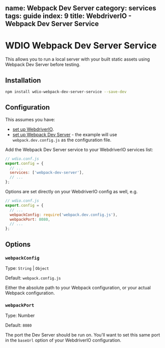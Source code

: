 name: Webpack Dev Server
category: services
tags: guide
index: 9
title: WebdriverIO - Webpack Dev Server Service
---

WDIO Webpack Dev Server Service
====================

This allows you to run a local server with your built static assets using Webpack Dev Server before testing.

## Installation

```bash
npm install wdio-webpack-dev-server-service --save-dev
```

## Configuration

This assumes you have:

- [set up WebdriverIO](https://webdriver.io/guide.html).
- [set up Webpack Dev Server](https://webpack.js.org/guides/development/#webpack-dev-server) - the example will use `webpack.dev.config.js` as the configuration file.

Add the Webpack Dev Server service to your WebdriverIO services list:

```js
// wdio.conf.js
export.config = {
  // ...
  services: ['webpack-dev-server'],
  // ...
};
```

Options are set directly on your WebdriverIO config as well, e.g.

```js
// wdio.conf.js
export.config = {
  // ...
  webpackConfig: require('webpack.dev.config.js'),
  webpackPort: 8080,
  // ...
};
```

## Options

### `webpackConfig`
Type: `String` | `Object`

Default: `webpack.config.js`

Either the absolute path to your Webpack configuration, or your actual Webpack configuration.

### `webpackPort`
Type: Number

Default: `8080`

The port the Dev Server should be run on. You'll want to set this same port in the `baseUrl` option of your WebdriverIO configuration.
